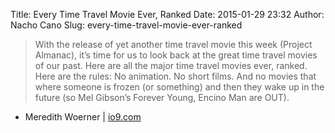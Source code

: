 Title: Every Time Travel Movie Ever, Ranked
Date: 2015-01-29 23:32
Author: Nacho Cano
Slug: every-time-travel-movie-ever-ranked

> With the release of yet another time travel movie this week (Project
> Almanac), it’s time for us to look back at the great time travel
> movies of our past. Here are all the major time travel movies ever,
> ranked. Here are the rules: No animation. No short films. And no
> movies that where someone is frozen (or something) and then they wake
> up in the future (so Mel Gibson’s Forever Young, Encino Man are OUT).

- Meredith Woerner | [io9.com][]

  [io9.com]: http://io9.com/every-time-travel-movie-ever-ranked-1682363164
    "Every Time Travel Movie Ever, Ranked"
